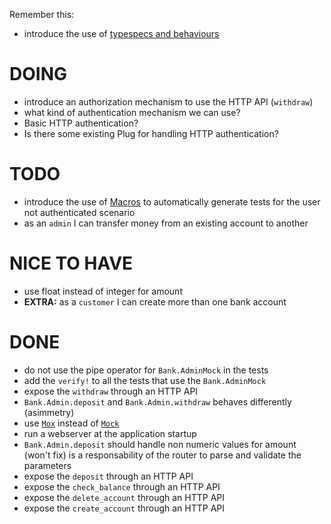 Remember this:

* introduce the use of [typespecs and behaviours](https://elixir-lang.org/getting-started/typespecs-and-behaviours.html)

# DOING

* introduce an authorization mechanism to use the HTTP API (`withdraw`)
 * what kind of authentication mechanism we can use?
  * Basic HTTP authentication?
 * Is there some existing Plug for handling HTTP authentication?


# TODO

* introduce the use of [Macros](http://hugoribeira.com/DRYing-Elixir-Tests-With-Macros/) to automatically generate tests for the user not authenticated scenario
* as an `admin` I can transfer money from an existing account to another

# NICE TO HAVE

* use float instead of integer for amount
* **EXTRA:** as a `customer` I can create more than one bank account

# DONE

* do not use the pipe operator for `Bank.AdminMock` in the tests
* add the `verify!` to all the tests that use the `Bank.AdminMock`
* expose the `withdraw` through an HTTP API
* `Bank.Admin.deposit` and `Bank.Admin.withdraw` behaves differently (asimmetry)
* use [`Mox`](https://hexdocs.pm/mox/Mox.html) instead of [`Mock`](https://github.com/jjh42/mock)
* run a webserver at the application startup
* `Bank.Admin.deposit` should handle non numeric values for amount (won't fix)
   is a responsability of the router to parse and validate the parameters
* expose the `deposit` through an HTTP API
* expose the `check_balance` through an HTTP API
* expose the `delete_account` through an HTTP API
* expose the `create_account` through an HTTP API
